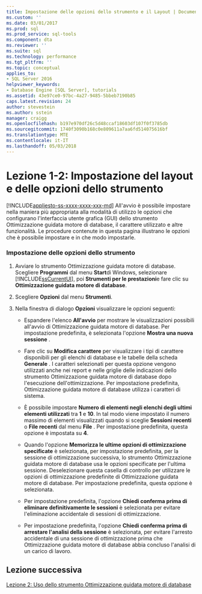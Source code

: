 ```yaml
---
title: Impostazione delle opzioni dello strumento e il Layout | Documenti Microsoft
ms.custom: ''
ms.date: 03/01/2017
ms.prod: sql
ms.prod_service: sql-tools
ms.component: dta
ms.reviewer: ''
ms.suite: sql
ms.technology: performance
ms.tgt_pltfrm: ''
ms.topic: conceptual
applies_to:
- SQL Server 2016
helpviewer_keywords:
- Database Engine [SQL Server], tutorials
ms.assetid: 43e97ce0-97bc-4a27-9485-5bbeb7190b85
caps.latest.revision: 24
author: stevestein
ms.author: sstein
manager: craigg
ms.openlocfilehash: b197e970df26c5d48ccaf18603df107f0f3785db
ms.sourcegitcommit: 1740f3090b168c0e809611a7aa6fd514075616bf
ms.translationtype: MTE
ms.contentlocale: it-IT
ms.lasthandoff: 05/03/2018
---
```

# <a name="lesson-1-2---setting-tool-options-and-layout"></a>Lezione 1-2: Impostazione del layout e delle opzioni dello strumento
[!INCLUDE[appliesto-ss-xxxx-xxxx-xxx-md](../../includes/appliesto-ss-xxxx-xxxx-xxx-md.md)]
All'avvio è possibile impostare nella maniera più appropriata alla modalità di utilizzo le opzioni che configurano l'interfaccia utente grafica (GUI) dello strumento Ottimizzazione guidata motore di database, il carattere utilizzato e altre funzionalità. Le procedure contenute in questa pagina illustrano le opzioni che è possibile impostare e in che modo impostarle.  
  
### <a name="set-the-tool-options"></a>Impostazione delle opzioni dello strumento  
  
1.  Avviare lo strumento Ottimizzazione guidata motore di database. Scegliere **Programmi** dal menu **Start**di Windows, selezionare [!INCLUDE[ssCurrentUI](../../includes/sscurrentui-md.md)], poi **Strumenti per le prestazioni**e fare clic su **Ottimizzazione guidata motore di database**.  
  
2.  Scegliere **Opzioni** dal menu **Strumenti**.  
  
3.  Nella finestra di dialogo **Opzioni** visualizzare le opzioni seguenti:  
  
    -   Espandere l'elenco **All'avvio** per mostrare le visualizzazioni possibili all'avvio di Ottimizzazione guidata motore di database. Per impostazione predefinita, è selezionata l'opzione **Mostra una nuova sessione** .  
  
    -   Fare clic su **Modifica carattere** per visualizzare i tipi di carattere disponibili per gli elenchi di database e le tabelle della scheda **Generale** . I caratteri selezionati per questa opzione vengono utilizzati anche nei report e nelle griglie delle indicazioni dello strumento Ottimizzazione guidata motore di database dopo l'esecuzione dell'ottimizzazione. Per impostazione predefinita, Ottimizzazione guidata motore di database utilizza i caratteri di sistema.  
  
    -   È possibile impostare **Numero di elementi negli elenchi degli ultimi elementi utilizzati** tra **1** e **10**. In tal modo viene impostato il numero massimo di elementi visualizzati quando si sceglie **Sessioni recenti** o **File recenti** dal menu **File** . Per impostazione predefinita, questa opzione è impostata su **4**.  
  
    -   Quando l'opzione **Memorizza le ultime opzioni di ottimizzazione specificate** è selezionata, per impostazione predefinita, per la sessione di ottimizzazione successiva, lo strumento Ottimizzazione guidata motore di database usa le opzioni specificate per l'ultima sessione. Deselezionare questa casella di controllo per utilizzare le opzioni di ottimizzazione predefinite di Ottimizzazione guidata motore di database. Per impostazione predefinita, questa opzione è selezionata.  
  
    -   Per impostazione predefinita, l'opzione **Chiedi conferma prima di eliminare definitivamente le sessioni** è selezionata per evitare l'eliminazione accidentale di sessioni di ottimizzazione.  
  
    -   Per impostazione predefinita, l'opzione **Chiedi conferma prima di arrestare l'analisi della sessione** è selezionata, per evitare l'arresto accidentale di una sessione di ottimizzazione prima che Ottimizzazione guidata motore di database abbia concluso l'analisi di un carico di lavoro.  
  
## <a name="next-lesson"></a>Lezione successiva  
[Lezione 2: Uso dello strumento Ottimizzazione guidata motore di database](../../tools/dta/lesson-2-using-database-engine-tuning-advisor.md)  
  
  
  
